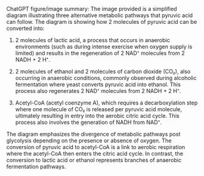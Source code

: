 ChatGPT figure/image summary: The image provided is a simplified diagram illustrating three alternative metabolic pathways that pyruvic acid can follow. The diagram is showing how 2 molecules of pyruvic acid can be converted into:

1. 2 molecules of lactic acid, a process that occurs in anaerobic environments (such as during intense exercise when oxygen supply is limited) and results in the regeneration of 2 NAD⁺ molecules from 2 NADH + 2 H⁺.
  
2. 2 molecules of ethanol and 2 molecules of carbon dioxide (CO₂), also occurring in anaerobic conditions, commonly observed during alcoholic fermentation where yeast converts pyruvic acid into ethanol. This process also regenerates 2 NAD⁺ molecules from 2 NADH + 2 H⁺.

3. Acetyl-CoA (acetyl coenzyme A), which requires a decarboxylation step where one molecule of CO₂ is released per pyruvic acid molecule, ultimately resulting in entry into the aerobic citric acid cycle. This process also involves the generation of NADH from NAD⁺.

The diagram emphasizes the divergence of metabolic pathways post glycolysis depending on the presence or absence of oxygen. The conversion of pyruvic acid to acetyl-CoA is a link to aerobic respiration where the acetyl-CoA then enters the citric acid cycle. In contrast, the conversion to lactic acid or ethanol represents branches of anaerobic fermentation pathways.